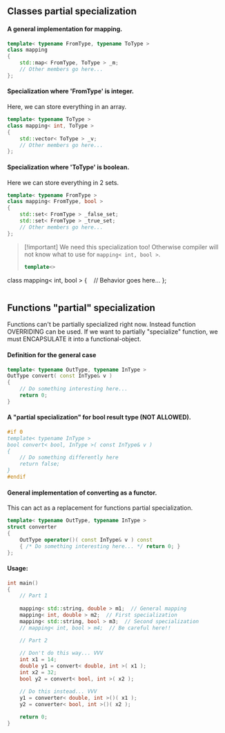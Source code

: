## Classes partial specialization

#### A general implementation for mapping.
```cpp
template< typename FromType, typename ToType >
class mapping
{
    std::map< FromType, ToType > _m;
    // Other members go here...
};
```

#### Specialization where 'FromType' is integer.
Here, we can store everything in an array.
```cpp
template< typename ToType >
class mapping< int, ToType >
{
    std::vector< ToType > _v;
    // Other members go here...
};
```

#### Specialization where 'ToType' is boolean.
Here we can store everything in 2 sets.
```cpp
template< typename FromType >
class mapping< FromType, bool >
{
    std::set< FromType > _false_set;
    std::set< FromType > _true_set;
    // Other members go here...
};
```

> [!important] We need this specialization too! Otherwise compiler will not know what to use for `mapping< int, bool >`. 
> ```cpp
> template<>
class mapping< int, bool >
{    // Behavior goes here... };
> ```


## Functions "partial" specialization

Functions can't be partially specialized right now. Instead function OVERRIDING can be used.
If we want to partially "specialize" function, we must ENCAPSULATE it into a functional-object.

#### Definition for the general case
```cpp
template< typename OutType, typename InType >
OutType convert( const InType& v )
{
    // Do something interesting here...
    return 0;
}
```

#### A "partial specialization" for bool result type (NOT ALLOWED).
 ```cpp
 #if 0
template< typename InType >
bool convert< bool, InType >( const InType& v )
{
    // Do something differently here
    return false;
}
#endif
```

#### General implementation of converting as a functor.
This can act as a replacement for functions partial specialization.
```cpp
template< typename OutType, typename InType >
struct converter
{
    OutType operator()( const InType& v ) const
    { /* Do something interesting here... */ return 0; }
};
```

#### Usage:
 ```cpp
 int main()
{
    // Part 1
    
    mapping< std::string, double > m1;  // General mapping
    mapping< int, double > m2;  // First specialization
    mapping< std::string, bool > m3;  // Second specialization
    // mapping< int, bool > m4;  // Be careful here!!

    // Part 2
    
    // Don't do this way... VVV
    int x1 = 14;
    double y1 = convert< double, int >( x1 );
    int x2 = 32;
    bool y2 = convert< bool, int >( x2 );

    // Do this instead... VVV
    y1 = converter< double, int >()( x1 );
    y2 = converter< bool, int >()( x2 );
    
    return 0;
}
```